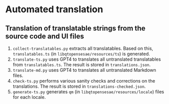 # Automated translation

## Translation of translatable strings from the source code and UI files

1. `collect-translatables.py` extracts all translatables. Based on this, `translatables.ts` (in `libqtopensesae/resources/ts`) is generated.
2. `translate-ts.py` uses GPT4 to translates all untranslated translatables from `translatables.ts`. The result is stored in `translations.json`.
2. `translate-md.py` uses GPT4 to translates all untranslated Markdown files.
3. `check-ts.py` performs various sanity checks and corrections on the translations. The result is stored in `translations-checked.json`.
4. `generate-ts.py` generates `qm` (in `libqtopensesae/resources/locale`) files for each locale.
